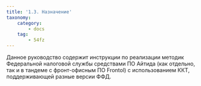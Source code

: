 ```yaml
---
title: '1.3. Назначение'
taxonomy:
    category:
        - docs
    tag:
        - 54fz
---
```


Данное руководство содержит инструкции по реализации методик Федеральной налоговой службы средствами ПО Айтида (как отдельно, так и в тандеме с фронт-офисным ПО Frontol) с использованием ККТ, поддерживающей разные версии ФФД.
